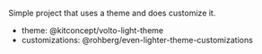 Simple project that uses a theme and does customize it.

- theme: @kitconcept/volto-light-theme
- customizations: @rohberg/even-lighter-theme-customizations
